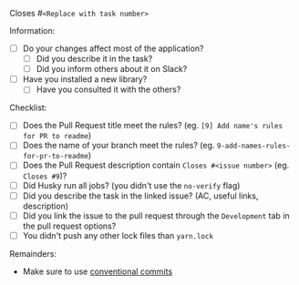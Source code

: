 Closes #`<Replace with task number>`

Information:

- [ ] Do your changes affect most of the application?
  - [ ] Did you describe it in the task?
  - [ ] Did you inform others about it on Slack?
- [ ] Have you installed a new library?
  - [ ] Have you consulted it with the others?

Checklist:

- [ ] Does the Pull Request title meet the rules? (eg. `[9] Add name's rules for PR to readme`)
- [ ] Does the name of your branch meet the rules? (eg. `9-add-names-rules-for-pr-to-readme`)
- [ ] Does the Pull Request description contain `Closes #<issue number>` (eg. `Closes #9`)?
- [ ] Did Husky run all jobs? (you didn't use the `no-verify` flag)
- [ ] Did you describe the task in the linked issue? (AC, useful links, description)
- [ ] Did you link the issue to the pull request through the `Development` tab in the pull request options?
- [ ] You didn't push any other lock files than `yarn.lock`

Remainders:

- Make sure to use [conventional commits](https://www.conventionalcommits.org/en/v1.0.0/)

